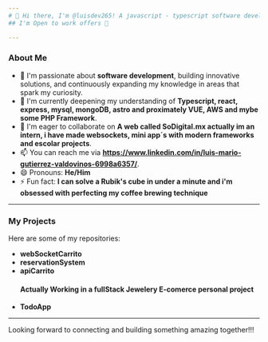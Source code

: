 ```yaml
---
# 👋 Hi there, I'm @luisdev265! A javascript - typescript software developer.
## I'm Open to work offers 💼 

---
```

### **About Me**
- 👀 I'm passionate about **software development**, building innovative solutions, and continuously expanding my knowledge in areas that spark my curiosity.
- 🌱 I'm currently deepening my understanding of **Typescript, react, express, mysql, mongoDB, astro and proximately VUE, AWS and mybe some PHP Framework**.
- 💞️ I'm eager to collaborate on **A web called SoDigital.mx actually im an intern, i have made websockets, mini app´s with modern frameworks and escolar projects**.
- 📫 You can reach me via **https://www.linkedin.com/in/luis-mario-gutierrez-valdovinos-6998a6357/**.
- 😄 Pronouns: **He/Him**
- ⚡ Fun fact: **I can solve a Rubik's cube in under a minute and i'm obsessed with perfecting my coffee brewing technique**

---
### **My Projects**
Here are some of my repositories:
- **webSocketCarrito**
- **reservationSystem**
- **apiCarrito**
  #### **Actually Working in a fullStack Jewelery E-comerce personal project**
- **TodoApp** 

---
Looking forward to connecting and building something amazing together!!!
